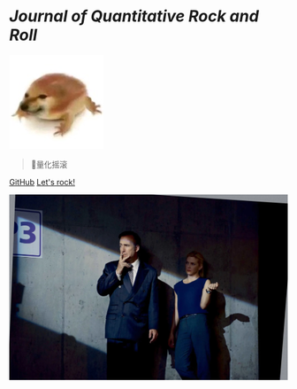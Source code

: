 <!-- _coverpage.md -->

# *Journal of Quantitative Rock and Roll*

![logo](m_狗蛙.jpeg)
> 🎸量化摇滚

<!-- *Every Body Wants to Rule the World* -->
<!-- - 课程笔记
- 论文笔记 -->


[GitHub](https://github.com/xseeope/xseeope.github.io)
[Let's rock!](/README.md)

<!-- 背景图片 -->

![](/_media/BCS2.jpg)

